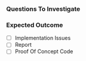 ### Questions To Investigate

### Expected Outcome

- [ ] Implementation Issues
- [ ] Report
- [ ] Proof Of Concept Code
